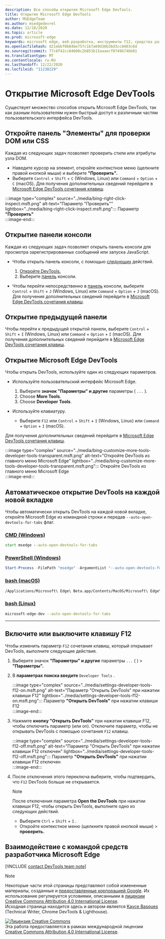 ```yaml
---
description: Все способы открытия Microsoft Edge DevTools.
title: Открытие Microsoft Edge DevTools
author: MSEdgeTeam
ms.author: msedgedevrel
ms.date: 12/18/2020
ms.topic: article
ms.prod: microsoft-edge
keywords: microsoft edge, веб-разработка, инструменты f12, средства разработчика
ms.openlocfilehash: d21ebbf0b84be757c1b7a69d36b3bd3cc8403c6d
ms.sourcegitcommit: 77c8f42cc84600c2b853b15aaaecf0749b74bb01
ms.translationtype: MT
ms.contentlocale: ru-RU
ms.lasthandoff: 12/22/2020
ms.locfileid: "11238229"
---
```

<!-- Copyright Kayce Basques 

   Licensed under the Apache License, Version 2.0 (the "License");
   you may not use this file except in compliance with the License.
   You may obtain a copy of the License at

       https://www.apache.org/licenses/LICENSE-2.0

   Unless required by applicable law or agreed to in writing, software
   distributed under the License is distributed on an "AS IS" BASIS,
   WITHOUT WARRANTIES OR CONDITIONS OF ANY KIND, either express or implied.
   See the License for the specific language governing permissions and
   limitations under the License. -->

# Открытие Microsoft Edge DevTools  

Существует множество способов открыть Microsoft Edge DevTools, так как разным пользователям нужен быстрый доступ к различным частям пользовательского интерфейса DevTools.  

## Откройте панель "Элементы" для проверки DOM или CSS  

Каждая из следующих задач позволяет проверить стили или атрибуты узла DOM.

*   Наведите курсор на элемент, откройте контекстное меню \(щелкните правой кнопкой мыши\) и выберите **"Проверить".**  
*   Выберите `Control` + `Shift` + `C` \(Windows, Linux\) или `Command` + `Option` + `C` \(macOS\).  Для получения дополнительных сведений перейдите в [Microsoft Edge DevTools сочетания клавиш][DevtoolsShortcutsIndex].  

:::image type="complex" source="../media/bing-right-click-inspect.msft.png" alt-text="Параметр "Проверить"" lightbox="../media/bing-right-click-inspect.msft.png":::
   Параметр **"Проверить"**  
:::image-end:::  

<!--See [Get Started With Viewing And Changing CSS][GetStartedCSS].  -->  

## Открытие панели консоли  

Каждая из следующих задач позволяет [][DevtoolsConsoleIndex] открыть панель консоли для просмотра зарегистрированных сообщений или запуска JavaScript.  

*   Чтобы открыть панель консоли, с помощью [следующих][DevtoolsConsoleIndex] действий.  
    
    1.  [Откройте DevTools.](#open-microsoft-edge-devtools)  
    1.  Выберите [панель][DevtoolsConsoleIndex] консоли.  

*   Чтобы перейти непосредственно в [панель][DevtoolsConsoleIndex] консоли, выберите `Control` + `Shift` + `J` \(Windows, Linux\) или `Command` + `Option` + `J` \(macOS\).  Для получения дополнительных сведений перейдите в [Microsoft Edge DevTools сочетания клавиш][DevtoolsShortcutsIndex].  

<!--See [Get Started With The Console][ConsoleGetStarted].  -->

## Открытие предыдущей панели  

Чтобы перейти к предыдущей открытой панели, выберите `Control` + `Shift` + `I` \(Windows, Linux\) или `Command` + `Option` + `I` \(macOS\).  Для получения дополнительных сведений перейдите в [Microsoft Edge DevTools сочетания клавиш][DevtoolsShortcutsIndex].  

## Открытие Microsoft Edge DevTools  

Чтобы открыть DevTools, используйте один из следующих параметров.  

*   Используйте пользовательский интерфейс Microsoft Edge.  
    
    1.  Выберите **значок "Параметры" и другие** параметры \( `...` \).  
    1.  Choose **More Tools**.  
    1.  Choose **Developer Tools**.  
    
*   Используйте клавиатуру.  
    *   Выберите `F12` или `Control` + `Shift` + `I` \(Windows, Linux\) или `Command` + `Option` + `I` \(macOS\).  

Для получения дополнительных сведений перейдите в [Microsoft Edge DevTools сочетания клавиш][DevtoolsShortcutsIndex].  

:::image type="complex" source="../media/bing-customize-more-tools-developer-tools-transparent.msft.png" alt-text="Откройте DevTools из главного меню Microsoft Edge" lightbox="../media/bing-customize-more-tools-developer-tools-transparent.msft.png":::
   Откройте DevTools из главного меню Microsoft Edge  
:::image-end:::  

## Автоматическое открытие DevTools на каждой новой вкладке  

Чтобы автоматически открыть DevTools на каждой новой вкладке, откройте Microsoft Edge из командной строки и передав `--auto-open-devtools-for-tabs` флаг.  

### [CMD (Windows)](#tab/cmd-Windows/)  

<a id="auto-open-devtools-command-line"></a>  

```cmd
start msedge --auto-open-devtools-for-tabs
```  

### [PowerShell (Windows)](#tab/powershell-Windows/)  

<a id="auto-open-devtools-command-line"></a>  

```powershell
Start-Process -FilePath "msedge" -ArgumentList "--auto-open-devtools-for-tabs"
```  

### [bash (macOS)](#tab/bash-macos/)  

<a id="auto-open-devtools-command-line"></a>  

```bash
/Applications/Microsoft\ Edge\ Beta.app/Contents/MacOS/Microsoft\ Edge\ Beta --auto-open-devtools-for-tabs
```  

### [bash (Linux)](#tab/bash-linux/)  

<a id="auto-open-devtools-command-line"></a>  

```bash
microsoft-edge-dev --auto-open-devtools-for-tabs
```  

* * *  

## Включите или выключите клавишу F12  

Чтобы изменить параметр `F12` сочетания клавиш, который открывает DevTools, выполните следующие действия.  

1.  Выберите значок **"Параметры" и другие** параметры `...` \( \) > **"Параметры".**  
1.  В **параметрах поиска введите** `Developer Tools` .  
    
    :::image type="complex" source="../media/settings-developer-tools-f12-on.msft.png" alt-text="Параметр "Открыть DevTools" при нажатии клавиши F12" lightbox="../media/settings-developer-tools-f12-on.msft.png":::
       Параметр **"Открыть DevTools"** при нажатии клавиши F12  
    :::image-end:::  
    
1.  Нажмите **кнопку "Открыть DevTools"** при нажатии клавиши F12, чтобы отключить параметр \(или on\).  Отключите параметр, чтобы не открывать DevTools с помощью сочетания `F12` клавиш.  
    
    :::image type="complex" source="../media/settings-developer-tools-f12-off.msft.png" alt-text="Параметр "Открыть DevTools" при нажатии клавиши F12 отключен" lightbox="../media/settings-developer-tools-f12-off.msft.png":::
       Параметр **"Открыть DevTools"** при нажатии клавиши F12 отключен  
    :::image-end:::  
    
1.  После отключения этого переключа выберите, чтобы подтвердить, что `F12` DevTools больше не открывается.  
    
    > [!NOTE]
    > После отключения параметра **Open the DevTools** при нажатии клавиши F12, чтобы открыть DevTools, выполните одно из следующих действий.  
    > 
    > *   Выберите `Ctrl` + `Shift` + `I` .  
    > *   Откройте контекстное меню \(щелкните правой кнопкой мыши\) > **проверить.**  
    
## Взаимодействие с командой средств разработчика Microsoft Edge  

[!INCLUDE [contact DevTools team note](../includes/contact-devtools-team-note.md)]  

<!-- links -->  

[DevtoolsConsoleIndex]: ../console/index.md "Обзор консоли | Документация Майкрософт"  
[DevtoolsShortcutsIndex]: ../shortcuts/index.md "Сочетания клавиш Microsoft Edge DevTools | Документы Майкрософт"  

<!--[ConsoleGetStarted]: /microsoft-edge/devtools-guide-chromium/console/get-started ""  -->  
<!--[GetStartedCSS]: /microsoft-edge/devtools-guide-chromium/css "CSS"  -->

> [!NOTE]
> Некоторые части этой страницы представляют собой измененные материалы, созданные и [предоставленные корпорацией Google][GoogleSitePolicies]. Их использование регулируется условиями, описанными в [лицензии Creative Commons Attribution 4.0 International License][CCA4IL].  
> Исходная страница [](https://developers.google.com/web/tools/chrome-devtools/open) находится здесь и автором является [Kayce Basques][KayceBasques] \(Technical Writer, Chrome DevTools \& Lighthouse\).  

[![Лицензия Creative Commons][CCby4Image]][CCA4IL]  
Эта работа предоставляется в рамках международной лицензии [Creative Commons Attribution 4.0 International License][CCA4IL].  

[CCA4IL]: https://creativecommons.org/licenses/by/4.0  
[CCby4Image]: https://i.creativecommons.org/l/by/4.0/88x31.png  
[GoogleSitePolicies]: https://developers.google.com/terms/site-policies  
[KayceBasques]: https://developers.google.com/web/resources/contributors/kaycebasques  
